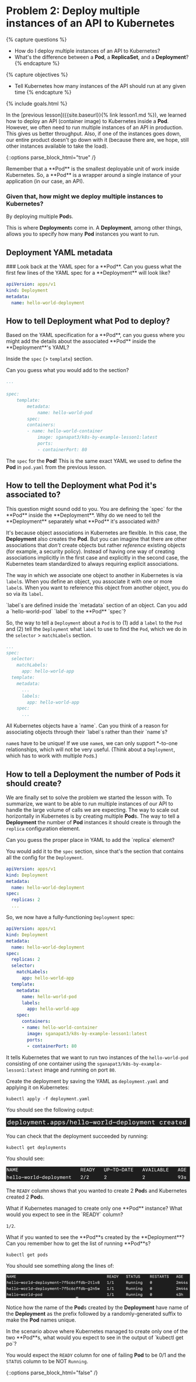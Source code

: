 # Problem 2: Deploy multiple instances of an API to Kubernetes

{% capture questions %}
- How do I deploy multiple instances of an API to Kubernetes?
- What's the difference between a **Pod**, a **ReplicaSet**, and a **Deployment**?
{% endcapture %}

{% capture objectives %}
- Tell Kubernetes how many instances of the API should run at any given time
{% endcapture %}

{% include goals.html %}

In the [previous lesson]({{site.baseurl}}{% link lesson1.md %}), we learned how to deploy an API (container image) to Kubernetes inside a **Pod**. However, we often need to run multiple instances of an API in production. This gives us better throughput. Also, if one of the instances goes down, our entire product doesn't go down with it (because there are, we hope, still other instances available to take the load). 

{::options parse_block_html="true" /}
<div class="callouts callout-question">
Remember that a **Pod** is the smallest deployable unit of work inside Kubernetes. So, a **Pod** is a wrapper around a single instance of your application (in our case, an API). 

### Given that, how might we deploy multiple instances to Kubernetes? 

By deploying multiple **Pod**s. 
</div>

This is where **Deployment**s come in. A **Deployment**, among other things, allows you to specify how many **Pod** instances you want to run. 

## **Deployment** YAML metadata

<div class="callouts callout-question">
### Look back at the YAML spec for a **Pod**. Can you guess what the first few lines of the YAML spec for a **Deployment** will look like?

```yaml
apiVersion: apps/v1
kind: Deployment 
metadata: 
  name: hello-world-deployment 
```
</div>

## How to tell **Deployment** what **Pod** to deploy? 

<div class="callouts callout-question">
Based on the YAML specification for a **Pod**, can you guess where you might add the details about the associated **Pod** inside the **Deployment**'s YAML?

Inside the `spec` (> `template`) section.

Can you guess what you would add to the section? 

```yaml
...

spec:
    template: 
        metadata: 
            name: hello-world-pod
        spec: 
        containers: 
        - name: hello-world-container 
            image: sganapat3/k8s-by-example-lesson1:latest 
            ports: 
            - containerPort: 80
```

The `spec` for the **Pod**! This is the same exact YAML we used to define the **Pod** in `pod.yaml` from the previous lesson. 
</div>

## How to tell the **Deployment** what **Pod** it's associated to? 

<div class="callouts callout-note">
This question might sound odd to you. You are defining the `spec` for the **Pod** inside the **Deployment**. Why do we need to tell the **Deployment** separately what **Pod** it's associated with? 

It's because object associations in Kubernetes are flexible. In this case, the **Deployment** also creates the **Pod**. But you can imagine that there are other associations that *don't* create objects but rather *reference* existing objects (for example, a security policy). Instead of having one way of creating associations implicitly in the first case and explicitly in the second case, the Kubernetes team standardized to always requiring explicit associations. 
</div>

The way in which we associate one object to another in Kubernetes is via `label`s. When you define an object, you associate it with one or more `label`s. When you want to reference this object from another object, you do so via its `label`. 

<div class="callouts callout-question">
`label`s are defined inside the `metadata` section of an object. Can you add a `hello-world-pod` `label` to the **Pod** `spec`?
</div>

So, the way to tell a `Deployment` about a `Pod` is to (1) add a `label` to the `Pod` and (2) tell the `Deployment` what `label` to use to find the `Pod`, which we do in the `selector` > `matchLabels` section. 

```yaml
...
spec: 
  selector:
    matchLabels:
      app: hello-world-app 
  template: 
    metadata: 
      ...
      labels: 
        app: hello-world-app
    spec: 
      ...
```

<div class="callouts callout-question">
All Kubernetes objects have a `name`. Can you think of a reason for associating objects through their `label`s rather than their `name`s?

`name`s have to be unique! If we use `name`s, we can only support *-to-one relationships, which will not be very useful. (Think about a `Deployment`, which has to work with multiple `Pod`s.)
</div>

## How to tell a **Deployment** the number of **Pod**s it should create? 
We are finally set to solve the problem we started the lesson with. To summarize, we want to be able to run multiple instances of our API to handle the large volume of calls we are expecting. The way to scale out horizontally in Kubernetes is by creating multiple **Pod**s. The way to tell a **Deployment** the number of **Pod** instances it should create is through the `replica` configuration element. 

<div class="callouts callout-question">
Can you guess the proper place in YAML to add the `replica` element? 

You would add it to the `spec` section, since that's the section that contains all the config for the `Deployment`. 
</div>

```yaml
apiVersion: apps/v1
kind: Deployment 
metadata: 
  name: hello-world-deployment 
spec: 
  replicas: 2
  ...
```

So, we now have a fully-functioning `Deployment` spec: 

```yaml
apiVersion: apps/v1
kind: Deployment 
metadata: 
  name: hello-world-deployment 
spec: 
  replicas: 2
  selector:
    matchLabels:
      app: hello-world-app 
  template: 
    metadata: 
      name: hello-world-pod
      labels: 
        app: hello-world-app
    spec: 
      containers: 
      - name: hello-world-container 
        image: sganapat3/k8s-by-example-lesson1:latest 
        ports: 
        - containerPort: 80
```

It tells Kubernetes that we want to run two instances of the `hello-world-pod` consisting of one container using the `sganapat3/k8s-by-example-lesson1:latest` image and running on port `80`. 

Create the deployment by saving the YAML as `deployment.yaml` and applying it on Kubernetes: 

```
kubectl apply -f deployment.yaml
```

You should see the following output: 

![deployment created](images/2-deployment-created.png)

You can check that the deployment succeeded by running: 

```
kubectl get deployments
```

You should see: 

![Running deployments](images/2-get-deploy.png)

The `READY` column shows that you wanted to create 2 **Pod**s and Kubernetes created 2 **Pod**s. 

<div class="callouts callout-question">
What if Kubernetes managed to create only one **Pod** instance? What would you expect to see in the `READY` column? 

`1/2`.
</div>

<div class="callouts callout-question">
What if you wanted to see the **Pod**s created by the **Deployment**? Can you remember how to get the list of running **Pod**s?

```
kubectl get pods
```
</div>

You should see something along the lines of: 

![Pod list](images/2-get-po.png)

Notice how the name of the **Pod**s created by the **Deployment** have name of the **Deployment** as the prefix followed by a randomly-generated suffix to make the **Pod** names unique. 

<div class="callouts callout-question">
In the scenario above where Kubernetes managed to create only one of the two **Pod**s, what would you expect to see in the output of `kubectl get po`?

You would expect the `READY` column for one of failing **Pod** to be 0/1 and the `STATUS` column to be NOT `Running`. 
</div>
{::options parse_block_html="false" /}